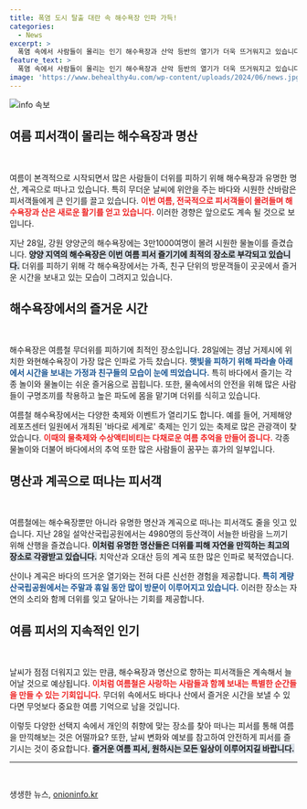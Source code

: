 ```yaml
---
title: 폭염 도시 탈출 대란 속 해수욕장 인파 가득!
categories:
  - News
excerpt: >
  폭염 속에서 사람들이 몰리는 인기 해수욕장과 산악 등반의 열기가 더욱 뜨거워지고 있습니다. 가족과 친구들이 시원한 바다와 산바람을 즐기며 더위를 날리는 현장을 만나보세요!
feature_text: >
  폭염 속에서 사람들이 몰리는 인기 해수욕장과 산악 등반의 열기가 더욱 뜨거워지고 있습니다. 가족과 친구들이 시원한 바다와 산바람을 즐기며 더위를 날리는 현장을 만나보세요!
image: 'https://www.behealthy4u.com/wp-content/uploads/2024/06/news.jpg'
---
```


<p><img src="https://www.behealthy4u.com/wp-content/uploads/2024/06/news.jpg" alt="info 속보" /></p>

<h2 data-ke-size="size26">여름 피서객이 몰리는 해수욕장과 명산</h2>

<p data-ke-size="size16">&nbsp;</p>

<p>여름이 본격적으로 시작되면서 많은 사람들이 더위를 피하기 위해 해수욕장과 유명한 명산, 계곡으로 떠나고 있습니다. 특히 무더운 날씨에 위안을 주는 바다와 시원한 산바람은 피서객들에게 큰 인기를 끌고 있습니다. <b><span style="color: #ee2323;">이번 여름, 전국적으로 피서객들이 몰려들며 해수욕장과 산은 새로운 활기를 얻고 있습니다.</span></b> 이러한 경향은 앞으로도 계속 될 것으로 보입니다.</p>

<p>지난 28일, 강원 양양군의 해수욕장에는 3만1000여명이 몰려 시원한 물놀이를 즐겼습니다. <b><span style="background-color: #21538527;">양양 지역의 해수욕장은 이번 여름 피서 즐기기에 최적의 장소로 부각되고 있습니다.</span></b> 더위를 피하기 위해 각 해수욕장에서는 가족, 친구 단위의 방문객들이 곳곳에서 즐거운 시간을 보내고 있는 모습이 그려지고 있습니다.</p>

<h2 data-ke-size="size26">해수욕장에서의 즐거운 시간</h2>

<p data-ke-size="size16">&nbsp;</p>

<p>해수욕장은 여름철 무더위를 피하기에 최적인 장소입니다. 28일에는 경남 거제시에 위치한 와현해수욕장이 가장 많은 인파로 가득 찼습니다. <b><span style="color: #1a5490;">햇빛을 피하기 위해 파라솔 아래에서 시간을 보내는 가정과 친구들의 모습이 눈에 띄었습니다.</span></b> 특히 바다에서 즐기는 각종 놀이와 물놀이는 쉬운 즐거움으로 꼽힙니다. 또한, 물속에서의 안전을 위해 많은 사람들이 구명조끼를 착용하고 높은 파도에 몸을 맡기며 더위를 식히고 있습니다.</p>

<p>여름철 해수욕장에서는 다양한 축제와 이벤트가 열리기도 합니다. 예를 들어, 거제해양레포츠센터 일원에서 개최된 '바다로 세계로' 축제는 인기 있는 축제로 많은 관광객이 찾았습니다. <b><span style="color: #ee2323;">이때의 물축제와 수상액티비티는 다채로운 여름 추억을 만들어 줍니다.</span></b> 각종 물놀이와 더불어 바다에서의 추억 또한 많은 사람들이 꿈꾸는 휴가의 일부입니다.</p>

<h2 data-ke-size="size26">명산과 계곡으로 떠나는 피서객</h2>

<p data-ke-size="size16">&nbsp;</p>

<p>여름철에는 해수욕장뿐만 아니라 유명한 명산과 계곡으로 떠나는 피서객도 줄을 잇고 있습니다. 지난 28일 설악산국립공원에서는 4980명의 등산객이 서늘한 바람을 느끼기 위해 산행을 즐겼습니다. <b><span style="background-color: #21538527;">이처럼 유명한 명산들은 더위를 피해 자연을 만끽하는 최고의 장소로 각광받고 있습니다.</span></b> 치악산과 오대산 등의 계곡 또한 많은 인파로 북적였습니다.</p>

<p>산이나 계곡은 바다의 뜨거운 열기와는 전혀 다른 신선한 경험을 제공합니다. <b><span style="color: #1a5490;">특히 계량산국립공원에서는 주말과 휴일 동안 많이 방문이 이루어지고 있습니다.</span></b> 이러한 장소는 자연의 소리와 함께 더위를 잊고 달아나는 기회를 제공합니다.</p>

<h2 data-ke-size="size26">여름 피서의 지속적인 인기</h2>

<p data-ke-size="size16">&nbsp;</p>

<p>날씨가 점점 더워지고 있는 만큼, 해수욕장과 명산으로 향하는 피서객들은 계속해서 늘어날 것으로 예상됩니다. <b><span style="color: #ee2323;">이처럼 여름철은 사랑하는 사람들과 함께 보내는 특별한 순간들을 만들 수 있는 기회입니다.</span></b> 무더위 속에서도 바다나 산에서 즐거운 시간을 보낼 수 있다면 무엇보다 중요한 여름 기억으로 남을 것입니다.</p>

<p>이렇듯 다양한 선택지 속에서 개인의 취향에 맞는 장소를 찾아 떠나는 피서를 통해 여름을 만끽해보는 것은 어떨까요? 또한, 날씨 변화와 예보를 참고하여 안전하게 피서를 즐기시는 것이 중요합니다. <b><span style="background-color: #21538527;">즐거운 여름 피서, 원하시는 모든 일상이 이루어지길 바랍니다.</span></b> </p>

<hr>

<p data-ke-size="size16">&nbsp;</p>
생생한 뉴스, <a href="https://onioninfo.kr" rel="dofollow">onioninfo.kr</a>


